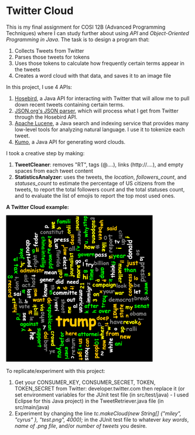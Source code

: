 # Twitter Cloud

This is my final assignment for COSI 12B (Advanced Programming Techniques) where I can study further about using *API* and *Object-Oriented Programming in Java*. The task is to design a program that:
1. Collects Tweets from Twitter
2. Parses those tweets for tokens
3. Uses those tokens to calculate how frequently certain terms appear in the tweets 
4. Creates a word cloud with that data, and saves it to an image file

In this project, I use 4 APIs:
1. [Hosebird](https://github.com/twitter/hbc), a Java API for interacting with Twitter that will allow me to pull down recent tweets containing certain terms.
2. [JSON.org's JSON parser](https://www.json.org/json-en.html), which will process what I get from Twitter through the Hosebird API.
3. [Apache Lucene](https://lucene.apache.org/), a Java search and indexing service that provides many low-level tools for analyzing natural language. I use it to tokenize each tweet.
4. [Kumo](https://github.com/kennycason/kumo), a Java API for generating word clouds.

I took a creative step by making:
1. **TweetCleaner**: removes "RT", tags (@....), links (http://....), and empty spaces from each tweet content 
2. **StatisticsAnalyzer**: uses the tweets, the *location*, *followers_count*, and *statuses_count* to estimate the percentage of US citizens from the tweets, to report the total followers count and the total statuses count, and to evaluate the list of emojis to report the top most used ones.

**A Twitter Cloud example:**

![example twitter cloud](https://github.com/dannyphan2910/twittercloud/blob/master/test.png)

To replicate/experiment with this project:
1. Get your CONSUMER_KEY, CONSUMER_SECRET, TOKEN, TOKEN_SECRET from Twitter: developer.twitter.com then replace it (or set environment variables for the JUnit test file (in src/test/java) - I used Eclipse for this Java project) in the TweetRetriever.java file (in src/main/java)
2. Experiment by changing the line *tc.makeCloud(new String[] {"miley", "cyrus" }, "test.png", 4000);* in the JUnit test file to whatever *key words*, *name of .png file*, and/or *number of tweets* you desire.
